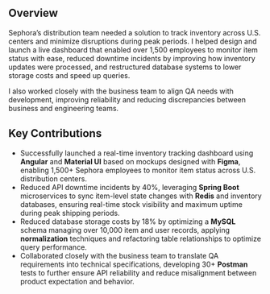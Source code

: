 ## Overview

Sephora’s distribution team needed a solution to track inventory across U.S. centers and minimize disruptions during peak periods. I helped design and launch a live dashboard that enabled over 1,500 employees to monitor item status with ease, reduced downtime incidents by improving how inventory updates were processed, and restructured database systems to lower storage costs and speed up queries.

I also worked closely with the business team to align QA needs with development, improving reliability and reducing discrepancies between business and engineering teams.

## Key Contributions

- Successfully launched a real-time inventory tracking dashboard using **Angular** and **Material UI** based on mockups designed with **Figma**, enabling 1,500+ Sephora employees to monitor item status across U.S. distribution centers.
- Reduced API downtime incidents by 40%, leveraging **Spring Boot** microservices to sync item-level state changes with **Redis** and inventory databases, ensuring real-time stock visibility and maximum uptime during peak shipping periods.
- Reduced database storage costs by 18% by optimizing a **MySQL** schema managing over 10,000 item and user records, applying **normalization** techniques and refactoring table relationships to optimize query performance.
- Collaborated closely with the business team to translate QA requirements into technical specifications, developing 30+ **Postman** tests to further ensure API reliability and reduce misalignment between product expectation and behavior.
